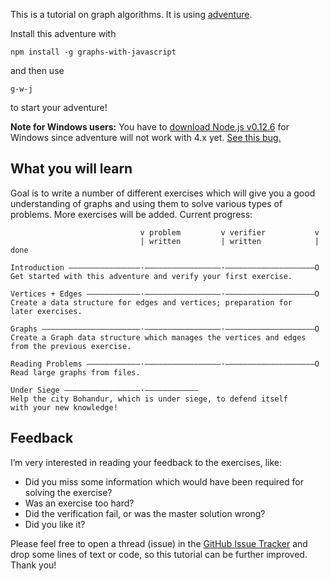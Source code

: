 This is a tutorial on graph algorithms. It is using [adventure](https://www.npmjs.com/package/adventure).

Install this adventure with

    npm install -g graphs-with-javascript

and then use

    g-w-j

to start your adventure!

**Note for Windows users:** You have to [download Node.js v0.12.6](http://nodejs.org/dist/v0.12.6/node-v0.12.6-x86.msi)
for Windows since adventure will not work with 4.x yet. [See this bug.](https://github.com/nodeschool/discussions/issues/1448)

## What you will learn

Goal is to write a number of different exercises which will give you a good understanding of graphs and using them
to solve various types of problems. More exercises will be added. Current progress:

                                 v problem         v verifier           v
                                 | written         | written            | done
                                 
    Introduction ————————————————·—————————————————·————————————————————O
    Get started with this adventure and verify your first exercise.
    
    Vertices + Edges ————————————·—————————————————·————————————————————O
    Create a data structure for edges and vertices; preparation for
    later exercises.
    
    Graphs ——————————————————————·—————————————————·————————————————————O
    Create a Graph data structure which manages the vertices and edges
    from the previous exercise.
    
    Reading Problems ————————————·—————————————————·————————————————————O
    Read large graphs from files.
    
    Under Siege —————————————————·————————————
    Help the city Bohandur, which is under siege, to defend itself 
    with your new knowledge!


## Feedback

I’m very interested in reading your feedback to the exercises, like:

* Did you miss some information which would have been required for solving the exercise?
* Was an exercise too hard?
* Did the verification fail, or was the master solution wrong?
* Did you like it?

Please feel free to open a thread (issue) in the [GitHub Issue Tracker](https://github.com/Granjow/graphs-with-javascript/issues)
and drop some lines of text or code, so this tutorial can be further improved. Thank you!